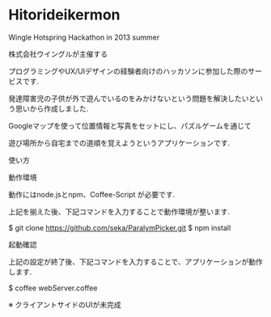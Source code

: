 Hitorideikermon
===============

Wingle Hotspring Hackathon in 2013 summer

株式会社ウイングルが主催する

プログラミングやUX/UIデザインの経験者向けのハッカソンに参加した際のサービスです.

発達障害児の子供が外で遊んでいるのをみかけないという問題を解決したいという思いから作成しました.

Googleマップを使って位置情報と写真をセットにし、パズルゲームを通じて

遊び場所から自宅までの道順を覚えようというアプリケーションです.

使い方

動作環境

動作にはnode.jsとnpm、Coffee-Script が必要です.

上記を揃えた後、下記コマンドを入力することで動作環境が整います.

$ git clone https://github.com/seka/ParalymPicker.git
$ npm install

起動確認

上記の設定が終了後、下記コマンドを入力することで、アプリケーションが動作します.

$ coffee webServer.coffee

※ クライアントサイドのUIが未完成
